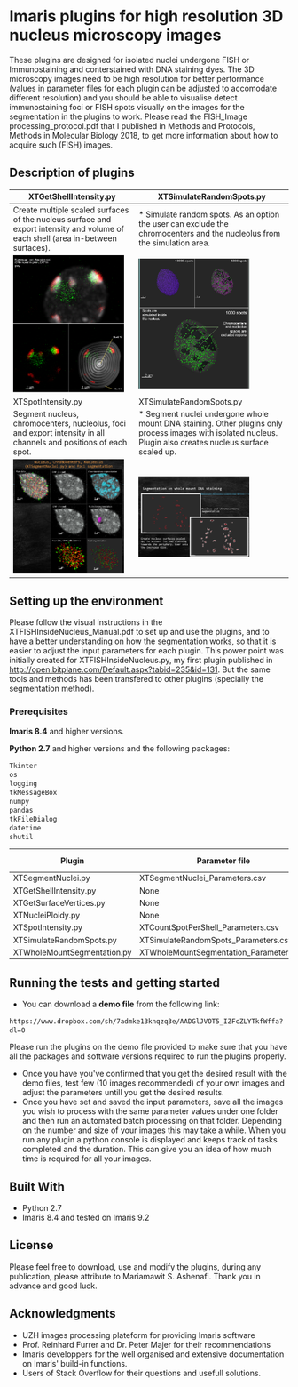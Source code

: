 # Imaris plugins for high resolution 3D nucleus microscopy images 

These plugins are designed for isolated nuclei undergone FISH or Immunostaining and conterstained with DNA staining dyes. The 3D microscopy images need to be high resolution for better performance (values in parameter files for each plugin can be adjusted to accomodate different resolution) and you should be able to visualise detect immunostaining foci or FISH spots visually on the images for the segmentation in the plugins to work. 
Please read the FISH_Image processing_protocol.pdf that I published in Methods and Protocols, Methods in Molecular Biology 2018, to get more information about how to acquire such (FISH) images.

## Description of plugins

XTGetShellIntensity.py  | XTSimulateRandomSpots.py
------------- | -------------
Create multiple scaled surfaces of the nucleus surface and export intensity and volume of each shell (area in-between surfaces).  | * Simulate random spots. As an option the user can exclude the chromocenters and the nucleolus from the simulation area.
<img src="XTGetShellIntensity_snapshot.png" alt="image not found" width="200px"/>  | <img src="XTSimulateRandomSpots_snapshots.png" alt="image not found" width="200px"/>
XTSpotIntensity.py  | XTSimulateRandomSpots.py
Segment nucleus, chromocenters, nucleolus, foci and export intensity in all channels and positions of each spot.  | * Segment nuclei undergone whole mount DNA staining. Other plugins only process images with isolated nucleus. Plugin also creates nucleus surface scaled up.
<img src="XTSpotIntensity_snapshot.png" alt="image not found" width="200px"/>  | <img src="XTWholeMountSegmentation_snapshot.png" alt="image not found" width="200px"/>

## Setting up the  environment
Please follow the visual instructions in the XTFISHInsideNucleus_Manual.pdf to set up and use the plugins, and to have a better understanding on how the segmentation works, so that it is easier to adjust the input parameters for each plugin. This power point was initially created for XTFISHInsideNucleus.py, my first plugin published in http://open.bitplane.com/Default.aspx?tabid=235&id=131. But the same tools and methods has been transfered to other plugins (specially the segmentation method). 

### Prerequisites

<b>Imaris 8.4</b> and higher versions. 

<b>Python 2.7</b> and higher versions and the following packages:
```
Tkinter
os
logging
tkMessageBox
numpy
pandas
tkFileDialog
datetime
shutil 

```

Plugin  | Parameter file  | Import module from this repository
------------- | ------------- | -------------
XTSegmentNuclei.py  | XTSegmentNuclei_Parameters.csv  | None
XTGetShellIntensity.py  | None  | None
XTGetSurfaceVertices.py  | None  | None
XTNucleiPloidy.py  | None  | None
XTSpotIntensity.py  | XTCountSpotPerShell_Parameters.csv  | XTSegmentNuclei.py
XTSimulateRandomSpots.py  | XTSimulateRandomSpots_Parameters.csv  | XTSegmentNuclei.py
XTWholeMountSegmentation.py  | XTWholeMountSegmentation_Parameters.csv  | XTSegmentNuclei.py


## Running the tests and getting started

* You can download a <b>demo file</b> from the following link: 
```
https://www.dropbox.com/sh/7admke13knqzq3e/AADGlJVOT5_IZFcZLYTkfWffa?dl=0

```
Please run the plugins on the demo file provided to make sure that you have all the packages and software versions required to run the plugins properly. 
* Once you have you've confirmed that you get the desired result with the demo files, test few (10 images recommended) of your own images and adjust the parameters untill you get the desired results. 
* Once you have set and saved the input parameters, save all the images you wish to process with the same parameter values under one folder and then run an automated batch processing on that folder. Depending on the number and size of your images this may take a while. When you run any plugin a python console is displayed and keeps track of tasks completed and the duration. This can give you an idea of how much time is required for all your images.

## Built With

* Python 2.7
* Imaris 8.4 and tested on Imaris 9.2

## License

Please feel free to download, use and modify the plugins, during any publication, please attribute to Mariamawit S. Ashenafi. Thank you in advance and good luck.

## Acknowledgments

* UZH images processing plateform for providing Imaris software
* Prof. Reinhard Furrer and Dr. Peter Majer for their recommendations
* Imaris developpers for the well organised and extensive documentation on Imaris' build-in functions.
* Users of Stack Overflow for their questions and usefull solutions.
